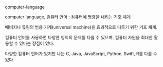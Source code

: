 
computer-language

computer language, 컴퓨터 언어
:   컴퓨터에 명령을 내리는 기호 체계

배비지나 튜링의 범용 기계(universal machine)을 효과적으로 다루기 위한 기호 체계.

컴퓨터 언어를 사용하면 다양한 영역의 문제를 다룰 수 있으며, 컴퓨터 자원을 최대한 활용할 수 있다는 장점이 있다.

다양한 컴퓨터 언어가 있지만 나는 C, Java, JavaScript, Python, Swift, R를 다룰 수 있다.
